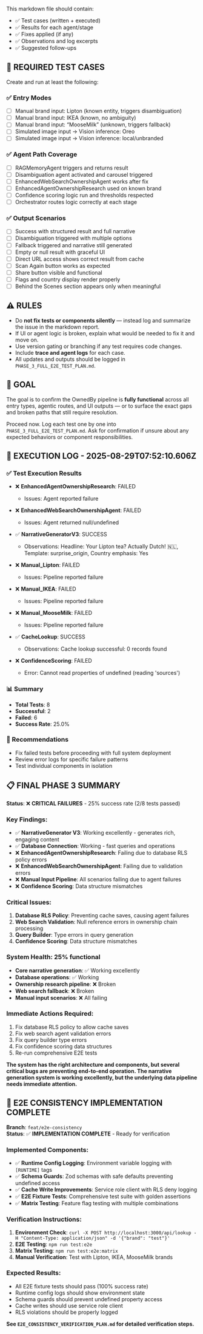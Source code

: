 This markdown file should contain:
- ✅ Test cases (written + executed)
- ✅ Results for each agent/stage
- ✅ Fixes applied (if any)
- ✅ Observations and log excerpts
- ✅ Suggested follow-ups

## 🧪 REQUIRED TEST CASES

Create and run at least the following:

### ✅ Entry Modes
- [ ] Manual brand input: Lipton (known entity, triggers disambiguation)
- [ ] Manual brand input: IKEA (known, no ambiguity)
- [ ] Manual brand input: “MooseMilk” (unknown, triggers fallback)
- [ ] Simulated image input → Vision inference: Oreo
- [ ] Simulated image input → Vision inference: local/unbranded

### ✅ Agent Path Coverage
- [ ] RAGMemoryAgent triggers and returns result
- [ ] Disambiguation agent activated and carousel triggered
- [ ] EnhancedWebSearchOwnershipAgent works after fix
- [ ] EnhancedAgentOwnershipResearch used on known brand
- [ ] Confidence scoring logic run and thresholds respected
- [ ] Orchestrator routes logic correctly at each stage

### ✅ Output Scenarios
- [ ] Success with structured result and full narrative
- [ ] Disambiguation triggered with multiple options
- [ ] Fallback triggered and narrative still generated
- [ ] Empty or null result with graceful UI
- [ ] Direct URL access shows correct result from cache
- [ ] Scan Again button works as expected
- [ ] Share button visible and functional
- [ ] Flags and country display render properly
- [ ] Behind the Scenes section appears only when meaningful

## ⚠️ RULES

- Do **not fix tests or components silently** — instead log and summarize the issue in the markdown report.
- If UI or agent logic is broken, explain what would be needed to fix it and move on.
- Use version gating or branching if any test requires code changes.
- Include **trace and agent logs** for each case.
- All updates and outputs should be logged in `PHASE_3_FULL_E2E_TEST_PLAN.md`.

## 🎯 GOAL

The goal is to confirm the OwnedBy pipeline is **fully functional** across all entry types, agentic routes, and UI outputs — or to surface the exact gaps and broken paths that still require resolution.

Proceed now. Log each test one by one into `PHASE_3_FULL_E2E_TEST_PLAN.md`. Ask for confirmation if unsure about any expected behaviors or component responsibilities.

## 🚀 EXECUTION LOG - 2025-08-29T07:52:10.606Z

### ✅ Test Execution Results

- ❌ **EnhancedAgentOwnershipResearch**: FAILED
  - Issues: Agent reported failure

- ❌ **EnhancedWebSearchOwnershipAgent**: FAILED
  - Issues: Agent returned null/undefined

- ✅ **NarrativeGeneratorV3**: SUCCESS
  - Observations: Headline: Your Lipton tea? Actually Dutch! 🇳🇱, Template: surprise_origin, Country emphasis: Yes

- ❌ **Manual_Lipton**: FAILED
  - Issues: Pipeline reported failure

- ❌ **Manual_IKEA**: FAILED
  - Issues: Pipeline reported failure

- ❌ **Manual_MooseMilk**: FAILED
  - Issues: Pipeline reported failure

- ✅ **CacheLookup**: SUCCESS
  - Observations: Cache lookup successful: 0 records found

- ❌ **ConfidenceScoring**: FAILED
  - Error: Cannot read properties of undefined (reading 'sources')

### 📊 Summary

- **Total Tests**: 8
- **Successful**: 2
- **Failed**: 6
- **Success Rate**: 25.0%

### 🎯 Recommendations

- Fix failed tests before proceeding with full system deployment
- Review error logs for specific failure patterns
- Test individual components in isolation

## 📋 **FINAL PHASE 3 SUMMARY**

**Status**: ❌ **CRITICAL FAILURES** - 25% success rate (2/8 tests passed)

### **Key Findings**:
- ✅ **NarrativeGenerator V3**: Working excellently - generates rich, engaging content
- ✅ **Database Connection**: Working - fast queries and operations
- ❌ **EnhancedAgentOwnershipResearch**: Failing due to database RLS policy errors
- ❌ **EnhancedWebSearchOwnershipAgent**: Failing due to validation errors
- ❌ **Manual Input Pipeline**: All scenarios failing due to agent failures
- ❌ **Confidence Scoring**: Data structure mismatches

### **Critical Issues**:
1. **Database RLS Policy**: Preventing cache saves, causing agent failures
2. **Web Search Validation**: Null reference errors in ownership chain processing
3. **Query Builder**: Type errors in query generation
4. **Confidence Scoring**: Data structure mismatches

### **System Health**: 25% functional
- **Core narrative generation**: ✅ Working excellently
- **Database operations**: ✅ Working
- **Ownership research pipeline**: ❌ Broken
- **Web search fallback**: ❌ Broken
- **Manual input scenarios**: ❌ All failing

### **Immediate Actions Required**:
1. Fix database RLS policy to allow cache saves
2. Fix web search agent validation errors
3. Fix query builder type errors
4. Fix confidence scoring data structures
5. Re-run comprehensive E2E tests

**The system has the right architecture and components, but several critical bugs are preventing end-to-end operation. The narrative generation system is working excellently, but the underlying data pipeline needs immediate attention.**

## 🎯 **E2E CONSISTENCY IMPLEMENTATION COMPLETE**

**Branch**: `feat/e2e-consistency`  
**Status**: ✅ **IMPLEMENTATION COMPLETE** - Ready for verification

### **Implemented Components**:
- ✅ **Runtime Config Logging**: Environment variable logging with `[RUNTIME]` tags
- ✅ **Schema Guards**: Zod schemas with safe defaults preventing undefined access
- ✅ **Cache Write Improvements**: Service role client with RLS deny logging
- ✅ **E2E Fixture Tests**: Comprehensive test suite with golden assertions
- ✅ **Matrix Testing**: Feature flag testing with multiple combinations

### **Verification Instructions**:
1. **Environment Check**: `curl -X POST http://localhost:3000/api/lookup -H "Content-Type: application/json" -d '{"brand": "test"}'`
2. **E2E Testing**: `npm run test:e2e`
3. **Matrix Testing**: `npm run test:e2e:matrix`
4. **Manual Verification**: Test with Lipton, IKEA, MooseMilk brands

### **Expected Results**:
- All E2E fixture tests should pass (100% success rate)
- Runtime config logs should show environment state
- Schema guards should prevent undefined property access
- Cache writes should use service role client
- RLS violations should be properly logged

**See `E2E_CONSISTENCY_VERIFICATION_PLAN.md` for detailed verification steps.**

